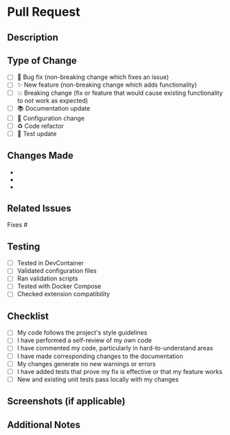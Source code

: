 # Pull Request

## Description
<!-- Provide a clear and concise description of your changes -->

## Type of Change
<!-- Mark the relevant option with an 'x' -->
- [ ] 🐛 Bug fix (non-breaking change which fixes an issue)
- [ ] ✨ New feature (non-breaking change which adds functionality)
- [ ] 💥 Breaking change (fix or feature that would cause existing functionality to not work as expected)
- [ ] 📚 Documentation update
- [ ] 🔧 Configuration change
- [ ] ♻️ Code refactor
- [ ] 🧪 Test update

## Changes Made
<!-- List the specific changes you made -->
- 
- 
- 

## Related Issues
<!-- Link to related issues. Use "Fixes #123" to auto-close issues -->
Fixes #

## Testing
<!-- Describe how you tested your changes -->
- [ ] Tested in DevContainer
- [ ] Validated configuration files
- [ ] Ran validation scripts
- [ ] Tested with Docker Compose
- [ ] Checked extension compatibility

## Checklist
- [ ] My code follows the project's style guidelines
- [ ] I have performed a self-review of my own code
- [ ] I have commented my code, particularly in hard-to-understand areas
- [ ] I have made corresponding changes to the documentation
- [ ] My changes generate no new warnings or errors
- [ ] I have added tests that prove my fix is effective or that my feature works
- [ ] New and existing unit tests pass locally with my changes

## Screenshots (if applicable)
<!-- Add screenshots to help explain your changes -->

## Additional Notes
<!-- Any additional information that reviewers should know -->
